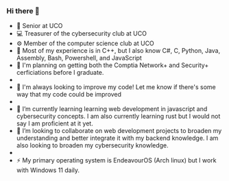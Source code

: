 ### Hi there 👋

<!--
**PineconeTree/PineconeTree** is a ✨ _special_ ✨ repository because its `README.md` (this file) appears on your GitHub profile.

Here are some ideas to get you started:

- 🔭 I’m currently working on ...
- 🌱 I’m currently learning learning web development in javascript and cybersecurity concepts.
- 👯 I’m looking to collaborate on ...
- 🤔 I’m looking for help with ...
- 💬 Ask me about ...
- 📫 How to reach me: ...
- 😄 Pronouns: ...
- ⚡ Fun fact: ...
-->
- 📓 Senior at UCO
- 💻 Treasurer of the cybersecurity club at UCO
- ⚙ Member of the computer science club at UCO
- 🔖 Most of my experience is in C++, but I also know C#, C, Python, Java, Assembly, Bash, Powershell, and JavaScript
- 📅 I'm planning on getting both the Comptia Network+ and Security+ cerficiations before I graduate.
-
- 📝 I'm always looking to improve my code! Let me know if there's some way that my code could be improved
-
- 🌱 I’m currently learning learning web development in javascript and cybersecurity concepts. I am also currently learning rust but I would not say I am proficient at it yet.
- 👯 I’m looking to collaborate on web development projects to broaden my understanding and better integrate it with my backend knowledge. I am also looking to broaden my cybersecurity knowledge.
-
- ⚡ My primary operating system is EndeavourOS (Arch linux) but I work with Windows 11 daily.
